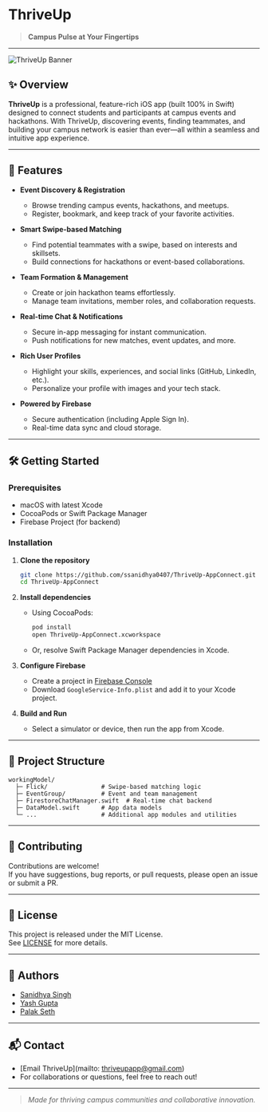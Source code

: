 # ThriveUp

> **Campus Pulse at Your Fingertips**

---

![ThriveUp Banner](appcircle.png) <!-- Replace with your actual banner image if available -->

## ✨ Overview

**ThriveUp** is a professional, feature-rich iOS app (built 100% in Swift) designed to connect students and participants at campus events and hackathons. With ThriveUp, discovering events, finding teammates, and building your campus network is easier than ever—all within a seamless and intuitive app experience.

---

## 🚀 Features

- **Event Discovery & Registration**
  - Browse trending campus events, hackathons, and meetups.
  - Register, bookmark, and keep track of your favorite activities.

- **Smart Swipe-based Matching**
  - Find potential teammates with a swipe, based on interests and skillsets.
  - Build connections for hackathons or event-based collaborations.

- **Team Formation & Management**
  - Create or join hackathon teams effortlessly.
  - Manage team invitations, member roles, and collaboration requests.

- **Real-time Chat & Notifications**
  - Secure in-app messaging for instant communication.
  - Push notifications for new matches, event updates, and more.

- **Rich User Profiles**
  - Highlight your skills, experiences, and social links (GitHub, LinkedIn, etc.).
  - Personalize your profile with images and your tech stack.

- **Powered by Firebase**
  - Secure authentication (including Apple Sign In).
  - Real-time data sync and cloud storage.

---


## 🛠️ Getting Started

### Prerequisites

- macOS with latest Xcode
- CocoaPods or Swift Package Manager
- Firebase Project (for backend)

### Installation

1. **Clone the repository**
   ```bash
   git clone https://github.com/ssanidhya0407/ThriveUp-AppConnect.git
   cd ThriveUp-AppConnect
   ```

2. **Install dependencies**
   - Using CocoaPods:
     ```bash
     pod install
     open ThriveUp-AppConnect.xcworkspace
     ```
   - Or, resolve Swift Package Manager dependencies in Xcode.

3. **Configure Firebase**
   - Create a project in [Firebase Console](https://console.firebase.google.com/)
   - Download `GoogleService-Info.plist` and add it to your Xcode project.

4. **Build and Run**
   - Select a simulator or device, then run the app from Xcode.

---

## 📂 Project Structure

```plaintext
workingModel/
  ├─ Flick/               # Swipe-based matching logic
  ├─ EventGroup/          # Event and team management
  ├─ FirestoreChatManager.swift  # Real-time chat backend
  ├─ DataModel.swift      # App data models
  └─ ...                  # Additional app modules and utilities
```

---

## 🤝 Contributing

Contributions are welcome!  
If you have suggestions, bug reports, or pull requests, please open an issue or submit a PR.

---

## 📄 License

This project is released under the MIT License.  
See [LICENSE](LICENSE) for more details.

---

## 👤 Authors

- [Sanidhya Singh](https://github.com/ssanidhya0407)
- [Yash Gupta](https://github.com/Yash9837)
- [Palak Seth](https://github.com/ps0821)


---

## 📬 Contact

- [Email ThriveUp](mailto: thriveupapp@gmail.com)
- For collaborations or questions, feel free to reach out!

---

> _Made for thriving campus communities and collaborative innovation._
